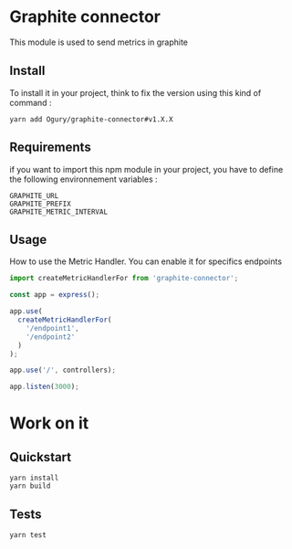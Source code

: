 # Graphite connector

This module is used to send metrics in graphite

## Install

To install it in your project, think to fix the version using this kind of command :

```
yarn add Ogury/graphite-connector#v1.X.X
```

## Requirements

if you want to import this npm module in your project, you have to define the following environnement variables :

```
GRAPHITE_URL
GRAPHITE_PREFIX
GRAPHITE_METRIC_INTERVAL
```

## Usage

How to use the Metric Handler. You can enable it for specifics endpoints

```javascript
import createMetricHandlerFor from 'graphite-connector';

const app = express();

app.use(
  createMetricHandlerFor(
    '/endpoint1',
    '/endpoint2'
  )
);

app.use('/', controllers);

app.listen(3000);
```

# Work on it

## Quickstart

```
yarn install
yarn build
```

## Tests

```
yarn test
```